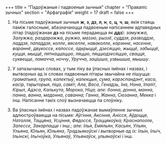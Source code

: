 +++
title = "Падоўжаныя і падвоеныя зычныя"
chapter = "Правапic зычных"
section = "Арфаграфія"
weight = 17
draft = false
+++

1. На пісьме падоўжаныя зычныя __ж__, __з__, __дз__, __л__, __н__, __с__, __ц__, __ч__, __ш__, якія стаяць паміж галоснымі, абазначаюцца падвоеным напісаннем адпаведных літар (падоўжанае __дз__ на пісьме перадаецца як __ддз__): _замужжа_, _Залужжа_, _раздарожжа_, _ружжо_, _маззю_, _рыззё_, _суддзя_, _разводдзе_, _ладдзя_, _пападдзя_, _колле_, _вяселле_, _наваколле_, _карэнне_, _насенне_, _вараннё_, _двукоссе_, _калоссе_, _адкрыццё_, _дзесяццю_, _жыццё_, _забыццё_, _куцця_, _мыццё_, _пятнаццаццю_, _пяццю_, _пяццюдзесяццю_, _свацця_, _суквецце_, _ламачча_, _ноччу_, _Уручча_, _зацішша_, _узвышша_, _мышшу_.

2. У запазычаных словах, у тым ліку ва ўласных імёнах і назвах, і вытворных ад іх словах падвоеныя літары звычайна не пішуцца: _граматыка_, _група_, _калектыў_, _калекцыя_, _сума_, _карэспандэнт_, _каса_, _касір_, _тэрыторыя_, _піца_, _саміт; Ала_, _Васа_, _Генадзь_, _Іна_, _Нона_, _Іпаліт_, _Кірыл_, _Адэса_, _Калькута_, _Марока_, _Ніца; але: бонна_, _донна_, _манна_, _панна_, _ванна_, _мадонна_, _саванна; Ганна_, _Жанна_, _Сюзанна_, _Мекка_ і інш. Напісанне такіх слоў вызначаецца па слоўніку.

3. Ва ўласных імёнах і назвах падоўжанае вымаўленне зычных адлюстроўваецца на пісьме: _Аўгіння_, _Аксіння_, _Анісся_, _Аўдоцця_, _Наталля_, _Таццяна_, _Усціння_, _Фядосся_, _Траццякоўка; Краснаполле_, _Залессе_, _Закарпацце і інш.; але: Ілья_, _Емяльян_, _Касьян_, _Ульян_, _Ульяна_, _Юльян_, _Юльяна_, _Традзьякоўскі і вытворныя ад іх: Ільін_, _Ільіч_, _Ільінскі_, _Ільічоўка_, _Ульянаў_, _Ульянаўск_, _ульянаўскі_ і інш.